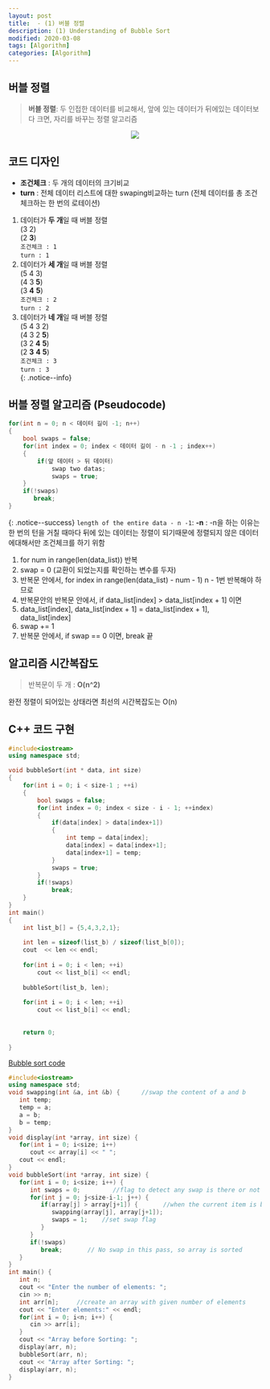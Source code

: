 ```yaml
---
layout: post
title:  - (1) 버블 정렬
description: (1) Understanding of Bubble Sort
modified: 2020-03-08
tags: [Algorithm]
categories: [Algorithm]
---
```


## 버블 정렬
> **버블 정렬**: 두 인접한 데이터를 비교해서, 앞에 있는 데이터가 뒤에있는 데이터보다 크면, 자리를 바꾸는 정렬 알고리즘  

<center>
	<a href="https://en.wikipedia.org/wiki/Bubble_sort">
		<img src="https://upload.wikimedia.org/wikipedia/commons/c/c8/Bubble-sort-example-300px.gif"/>
	</a>
</center>
<!--
![](https://upload.wikimedia.org/wikipedia/commons/c/c8/Bubble-sort-example-300px.gif)](https://en.wikipedia.org/wiki/Bubble_sort)
-->   
<!--The link - reference : (https://en.wikipedia.org/wiki/Bubble_sort)-->

## 코드 디자인  
* __조건체크__ : 두 개의 데이터의 크기비교  
* __turn__ : 전체 데이터 리스트에 대한 swaping비교하는 turn (전체 데이터를 총 조건체크하는 한 번의 로테이션)  


1. 데이터가 **두 개**일 때 버블 정렬  
(3 2)  
(2 __3__)  
`조건체크 : 1`  
`turn : 1`  
2. 데이터가 **세 개**일 때 버블 정렬   
(5 4 3)  
(4 3 __5__)  
(3 __4__ __5__)  
`조건체크 : 2`  
`turn : 2`  
3. 데이터가 **네 개**일 때 버블 정렬  
(5 4 3 2)  
(4 3 2 __5__)  
(3 2 __4__ __5__)  
(2 __3__ __4__ __5__)  
`조건체크 : 3`  
`turn : 3`  
{: .notice--info}

## 버블 정렬 알고리즘 (Pseudocode)  
```cpp
for(int n = 0; n < 데이터 길이 -1; n++)
{
    bool swaps = false;
	for(int index = 0; index < 데이터 길이 - n -1 ; index++)
    {
		if(앞 데이터 > 뒤 데이터)
			swap two datas;
      		swaps = true;		
    }
    if(!swaps)
       break;
}
```	
{: .notice--success}
`length of the entire data - n -1`: __-n__ : -n을 하는 이유는 한 번의 턴을 거칠 때마다 뒤에 있는 데이터는 정렬이 되기때문에 정렬되지 않은 데이터에대해서만 조건체크를 하기 위함  

1. for num in range(len(data_list)) 반복
2. swap = 0 (교환이 되었는지를 확인하는 변수를 두자)
3. 반복문 안에서, for index in range(len(data_list) - num - 1) n - 1번 반복해야 하므로
4. 반복문안의 반복문 안에서, if data_list[index] > data_list[index + 1] 이면
5. data_list[index], data_list[index + 1] = data_list[index + 1], data_list[index]
6. swap += 1
7. 반복문 안에서, if swap == 0 이면, break 끝

## 알고리즘 시간복잡도
> 반복문이 두 개 : **O(n^2)**  

완전 정렬이 되어있는 상태라면 최선의 시간복잡도는 O(n)  

## C++ 코드 구현 
```cpp
#include<iostream>
using namespace std;

void bubbleSort(int * data, int size)
{
	for(int i = 0; i < size-1 ; ++i)
	{
		bool swaps = false;
		for(int index = 0; index < size - i - 1; ++index)
		{
			if(data[index] > data[index+1])
			{
				int temp = data[index];
				data[index] = data[index+1];
				data[index+1] = temp;
			}
			swaps = true;
		}
		if(!swaps)
			break;
	}
}
int main()
{
	int list_b[] = {5,4,3,2,1};
	
	int len = sizeof(list_b) / sizeof(list_b[0]);
	cout  << len << endl;
	
	for(int i = 0; i < len; ++i)
		cout << list_b[i] << endl;
		
	bubbleSort(list_b, len);
	
	for(int i = 0; i < len; ++i)
		cout << list_b[i] << endl;
		
		
	return 0;
	
}
```

[Bubble sort code](https://www.tutorialspoint.com/cplusplus-program-to-implement-bubble-sort)
```cpp
#include<iostream>
using namespace std;
void swapping(int &a, int &b) {      //swap the content of a and b
   int temp;
   temp = a;
   a = b;
   b = temp;
}
void display(int *array, int size) {
   for(int i = 0; i<size; i++)
      cout << array[i] << " ";
   cout << endl;
}
void bubbleSort(int *array, int size) {
   for(int i = 0; i<size; i++) {
      int swaps = 0;         //flag to detect any swap is there or not
      for(int j = 0; j<size-i-1; j++) {
         if(array[j] > array[j+1]) {       //when the current item is bigger than next
            swapping(array[j], array[j+1]);
            swaps = 1;    //set swap flag
         }
      }
      if(!swaps)
         break;       // No swap in this pass, so array is sorted
   }
}
int main() {
   int n;
   cout << "Enter the number of elements: ";
   cin >> n;
   int arr[n];     //create an array with given number of elements
   cout << "Enter elements:" << endl;
   for(int i = 0; i<n; i++) {
      cin >> arr[i];
   }
   cout << "Array before Sorting: ";
   display(arr, n);
   bubbleSort(arr, n);
   cout << "Array after Sorting: ";
   display(arr, n);
}
```


